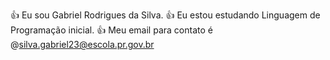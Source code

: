  :+1: Eu sou Gabriel Rodrigues da Silva.
 :+1: Eu estou estudando Linguagem de Programação inicial.
 :+1: Meu email para contato é @silva.gabriel23@escola.pr.gov.br
